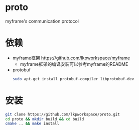 # proto
myframe's communication protocol

# 依赖
- myframe框架 https://github.com/lkpworkspace/myframe
    - myframe框架的编译安装可以参考myframe的README
- protobuf
    ```sh
    sudo apt-get install protobuf-compiler libprotobuf-dev
    ```
# 安装
```sh
git clone https://github.com/lkpworkspace/proto.git
cd proto && mkdir build && cd build
cmake .. && make install
```
